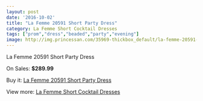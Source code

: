 ```yaml
---
layout: post
date: '2016-10-02'
title: "La Femme 20591 Short Party Dress"
category: La Femme Short Cocktail Dresses
tags: ["prom","dress","beaded","party","evening"]
image: http://img.princessan.com/35969-thickbox_default/la-femme-20591-short-party-dress.jpg
---
```

La Femme 20591 Short Party Dress

On Sales: **$289.99**
<a href="https://www.princessan.com/en/16803-la-femme-20591-short-party-dress.html"><amp-img layout="responsive" width="600" height="600" src="//img.princessan.com/35969-thickbox_default/la-femme-20591-short-party-dress.jpg" alt="La Femme 20591 Short Party Dress 0" /></a>
<a href="https://www.princessan.com/en/16803-la-femme-20591-short-party-dress.html"><amp-img layout="responsive" width="600" height="600" src="//img.princessan.com/35970-thickbox_default/la-femme-20591-short-party-dress.jpg" alt="La Femme 20591 Short Party Dress 1" /></a>

Buy it: [La Femme 20591 Short Party Dress](https://www.princessan.com/en/16803-la-femme-20591-short-party-dress.html "La Femme 20591 Short Party Dress")

View more: [La Femme Short Cocktail Dresses](https://www.princessan.com/en/140- "La Femme Short Cocktail Dresses")